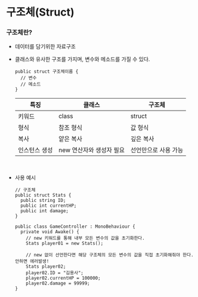 # 구조체(Struct)

### 구조체란?
- 데이터를 담기위한 자료구조
- 클래스와 유사한 구조를 가지며, 변수와 메소드를 가질 수 있다.

  ```
  public struct 구조체이름 {
    // 변수
    // 메소드
  }
  ```

  | 특징 | 클래스 | 구조체 |
  |------|--------|--------|
  | 키워드 | class | struct |
  | 형식 | 참조 형식 | 값 형식 |
  | 복사 | 얕은 복사 | 깊은 복사 |
  | 인스턴스 생성 | new 연산자와 생성자 필요 | 선언만으로 사용 가능 |

<br>

- 사용 예시

  ```
  // 구조체
  public struct Stats {
    public string ID;
    public int currentHP;
    public int damage;
  }
  
  public class GameController : MonoBehaviour {
    private void Awake() {
      // new 키워드를 통해 내부 모든 변수의 값을 초기화한다.
      Stats player01 = new Stats();

      // new 없이 선언한다면 해당 구조체의 모든 변수의 값을 직접 초기화해줘야 한다. 안하면 에러발생!
      Stats player02;
      player02.ID = "김용사";
      player02.currentHP = 100000;
      player02.damage = 99999;
  }
  ```
      
